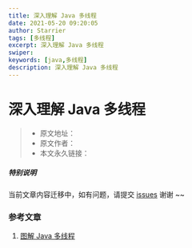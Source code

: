 ```yaml
---
title: 深入理解 Java 多线程
date: 2021-05-20 09:20:05
author: Starrier
tags: [多线程]
excerpt: 深入理解 Java 多线程
swiper:
keywords: [java,多线程]
description: 深入理解 Java 多线程
---
```


# 深入理解 Java 多线程

> * 原文地址：[]()
> * 原文作者：[]()
> * 本文永久链接：[]()

##### **特别说明**

当前文章内容迁移中，如有问题，请提交 [issues](https://github.com/Starrier/starrier.github.io/issues) 谢谢 ~~


### 参考文章

1. [图解 Java 多线程](http://zqhxuyuan.github.io/2017/10/25/Java-Threads/)

